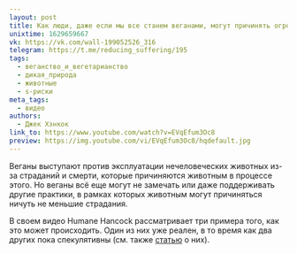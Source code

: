 ```yaml
---
layout: post
title: Как люди, даже если мы все станем веганами, могут причинять огромные страдания животным
unixtime: 1629659667
vk: https://vk.com/wall-199052526_316
telegram: https://t.me/reducing_suffering/195
tags:
  - веганство_и_вегетарианство
  - дикая_природа
  - животные
  - s-риски
meta_tags:
  - видео
authors:
  - Джек Хэнкок
link_to: https://www.youtube.com/watch?v=EVqEfum3Oc8
preview: https://img.youtube.com/vi/EVqEfum3Oc8/hqdefault.jpg
---
```

Веганы выступают против эксплуатации нечеловеческих животных из-за страданий и смерти, которые причиняются животным в процессе этого. Но веганы всё еще могут не замечать или даже поддерживать другие практики, в рамках которых животным могут причиняться ничуть не меньшие страдания.

В своем видео Humane Hancock рассматривает три примера того, как это может происходить. Один из них уже реален, в то время как два других пока спекулятивны (см. также [статью](222.html) о них).
